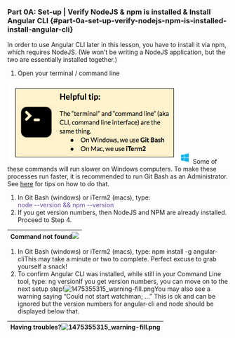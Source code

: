### Part 0A: Set-up | Verify NodeJS &amp; npm is installed &amp; Install Angular CLI {#part-0a-set-up-verify-nodejs-npm-is-installed-install-angular-cli}

In order to use Angular CLI later in this lesson, you have to install it via npm, which requires NodeJS. (We won’t be writing a NodeJS application, but the two are essentially installed together.)

1.  Open your terminal / command line

 ![](../images/5.png)![/image/windows-icon.png](/images/windows-icon.png) Some of these commands will run slower on Windows computers. To make these processes run faster, it is recommended to run Git Bash as an Administrator. See [here](http://bit.ly/angular-cli-windows) for tips on how to do that.

1.  In Git Bash (windows) or iTerm2 (macs), type: <div style=" color: #674ea7">node --version && npm --version</div>
2.  If you get version numbers, then NodeJS and NPM are already installed. Proceed to Step 4.

| Command not found![](images/image50.png) |
| --- |

1.  In Git Bash (windows) or iTerm2 (macs), type: npm install -g angular-cliThis may take a minute or two to complete. Perfect excuse to grab yourself a snack!
2.  To confirm Angular CLI was installed, while still in your Command Line tool, type: ng versionIf you get version numbers, you can move on to the next setup step!![1475355315_warning-fill.png](images/image21.png)You may also see a warning saying “Could not start watchman; ...”  This is ok and can be ignored but the version numbers for angular-cli and node should be displayed below that.

| Having troubles?![1475355315_warning-fill.png](images/image21.png) |
| --- |
